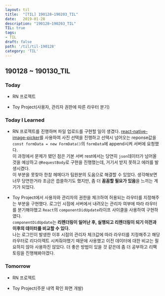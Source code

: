 ```yaml
---
layout: til
title:  "[TIL] 190128~190203_TIL"
date:   2019-01-28
description: "190128~190203_TIL"
TIL: true
tags:
- TIL
draft: false
path: '/til/til-190128'
category: 'TIL'
---
```


## 190128 ~ 190130_TIL

### Today 

- RN 프로젝트

- Toy Project(사용자, 관리자 권한에 따른 라우터 분기)

### Today I Learned

- RN 프로젝트를 진행하며 파일 업로드를 구현할 일이 생겼다. [react-native-image-picker](https://www.npmjs.com/package/react-native-image-picker)를 사용하여 사진 선택을 진행하고 선택시 넘어오는 reponse값을 `const formData = new FormData()`의 `formData`에 append시켜 서버에 요청했다. <br/>이 과정에서 문제가 됐던 점은 기본 서버 rest에서는 당연히 `json`데이터가 넘어올 것을 예상하고 `@RequestBody`로 구현을 진행했는데, 거기서 받지 못하고 에러를 발생시켰다. <br/>이 부분을 못찾아 한참 헤메다가 팀원분의 도움으로 해결할 수 있었다. 생각해보면 너무 당연한거라 조금은 씁쓸하기도 했지만, 좀 더 **꼼꼼할 필요가 있음**을 느끼는 계기가 되었다.

- Toy Project에서 사용자와 관리자의 권한을 체크하여 허용되는 라우터를 지정해주는 부분을 구현했다. 로그인 시점에 서버에서 내려오는 관리자 여부에 따라 라우터를 분기해야했고 `React`의 `componentDidUpdate`라이프 사이클을 사용하여 구현하였다. <br/>`componentDidUpdate`는 **리렌더링이 일어난 후, 실행되고 리렌더링이 되기 이전과 이후의 데이터를 비교할 수 있다.** <br/> 나는 로그인이 발생한 이후 시점의 관리자 체크값에 따라 라우터를 지정해주고 해당 라우터로 리다이렉트 시켜줘야했기 때문에 사용했고 이전 데이터에 대한 비교는 필요하지 않아 사용하진 않았다. 더 좋은 방법이 있을 것 같은데 좀 더 공부하고 리팩토링을 진행해봐야겠다.

### Tomorrow

- RN 프로젝트

- Toy Project(주문 내역 확인 화면 개발)

<br/>

